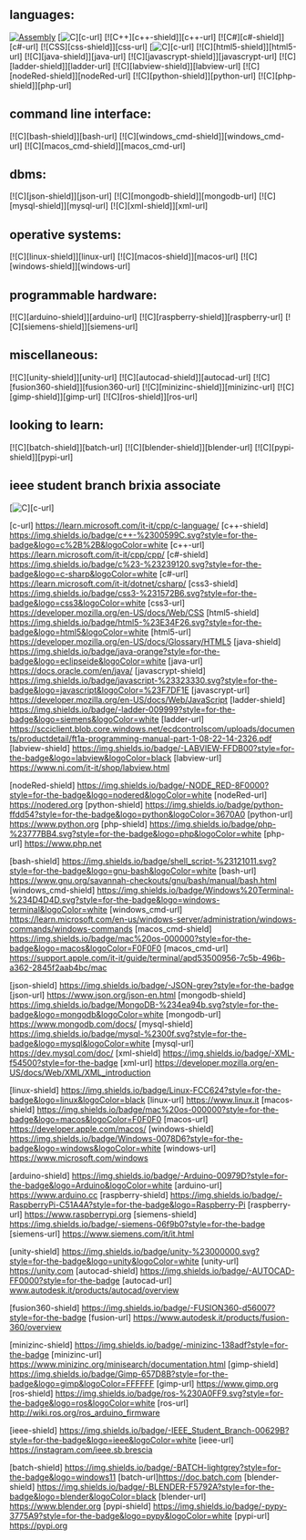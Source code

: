 
<div>

## languages: 

[![Assembly][Assembly-shield]][Assembly-url]
[![C][c-shield]][c-url]
[![C++][c++-shield]][c++-url]
[![C#][c#-shield]][c#-url]
[![CSS][css-shield]][css-url]
[![C][c-shield]][c-url]
[![C][html5-shield]][html5-url]
[![C][java-shield]][java-url]
[![C][javascrypt-shield]][javascrypt-url]
[![C][ladder-shield]][ladder-url]
[![C][labview-shield]][labview-url]
[![C][nodeRed-shield]][nodeRed-url]
[![C][python-shield]][python-url]
[![C][php-shield]][php-url]

</div>

<div>

## command line interface:

[![C][bash-shield]][bash-url]
[![C][windows_cmd-shield]][windows_cmd-url]
[![C][macos_cmd-shield]][macos_cmd-url]



</div>

<div>

## dbms: 

[![C][json-shield]][json-url]
[![C][mongodb-shield]][mongodb-url]
[![C][mysql-shield]][mysql-url]
[![C][xml-shield]][xml-url]
</div>

<div>

## operative systems: 

[![C][linux-shield]][linux-url]
[![C][macos-shield]][macos-url]
[![C][windows-shield]][windows-url]
</div>

<div>

## programmable hardware:

[![C][arduino-shield]][arduino-url]
[![C][raspberry-shield]][raspberry-url]
[![C][siemens-shield]][siemens-url]
</div>

<div>

## miscellaneous:

[![C][unity-shield]][unity-url]
[![C][autocad-shield]][autocad-url]
[![C][fusion360-shield]][fusion360-url]
[![C][minizinc-shield]][minizinc-url]
[![C][gimp-shield]][gimp-url]
[![C][ros-shield]][ros-url]

</div>

<div>

## looking to learn:

[![C][batch-shield]][batch-url]
[![C][blender-shield]][blender-url]
[![C][pypi-shield]][pypi-url]

</div>


## ieee student branch brixia associate
[![C][c-shield]][c-url]










[Assembly-shield]: https://img.shields.io/badge/-ASSEMBLY-yellow?style=for-the-badge
[Assembly-url]: https://learn.microsoft.com/it-it/cpp/c-language/

[c-shield]:     https://img.shields.io/badge/c-%2300599C.svg?style=for-the-badge&logo=c&logoColor=white
[c-url]    https://learn.microsoft.com/it-it/cpp/c-language/
[c++-shield]  https://img.shields.io/badge/c++-%2300599C.svg?style=for-the-badge&logo=c%2B%2B&logoColor=white
[c++-url]    https://learn.microsoft.com/it-it/cpp/cpp/
[c#-shield]   https://img.shields.io/badge/c%23-%23239120.svg?style=for-the-badge&logo=c-sharp&logoColor=white
[c#-url]     https://learn.microsoft.com/it-it/dotnet/csharp/
[css3-shield]  https://img.shields.io/badge/css3-%231572B6.svg?style=for-the-badge&logo=css3&logoColor=white
[css3-url]      https://developer.mozilla.org/en-US/docs/Web/CSS
[html5-shield]  https://img.shields.io/badge/html5-%23E34F26.svg?style=for-the-badge&logo=html5&logoColor=white
[html5-url]     https://developer.mozilla.org/en-US/docs/Glossary/HTML5
[java-shield]   https://img.shields.io/badge/java-orange?style=for-the-badge&logo=eclipseide&logoColor=white
[java-url]      https://docs.oracle.com/en/java/
[javascrypt-shield]  https://img.shields.io/badge/javascript-%23323330.svg?style=for-the-badge&logo=javascript&logoColor=%23F7DF1E
[javascrypt-url]    https://developer.mozilla.org/en-US/docs/Web/JavaScript
[ladder-shield]  https://img.shields.io/badge/-ladder-009999?style=for-the-badge&logo=siemens&logoColor=white
[ladder-url]     https://scciclient.blob.core.windows.net/ecdcontrolscom/uploads/documents/productdetail/ft1a-programming-manual-part-1-08-22-14-2326.pdf
[labview-shield]  https://img.shields.io/badge/-LABVIEW-FFDB00?style=for-the-badge&logo=labview&logoColor=black
[labview-url]     https://www.ni.com/it-it/shop/labview.html

[nodeRed-shield] https://img.shields.io/badge/-NODE_RED-8F0000?style=for-the-badge&logo=nodered&logoColor=white
[nodeRed-url]     https://nodered.org
[python-shield]  https://img.shields.io/badge/python-ffdd54?style=for-the-badge&logo=python&logoColor=3670A0
[python-url]    https://www.python.org
[php-shield]  https://img.shields.io/badge/php-%23777BB4.svg?style=for-the-badge&logo=php&logoColor=white
[php-url]   https://www.php.net

[bash-shield]   https://img.shields.io/badge/shell_script-%23121011.svg?style=for-the-badge&logo=gnu-bash&logoColor=white
[bash-url]      https://www.gnu.org/savannah-checkouts/gnu/bash/manual/bash.html
[windows_cmd-shield]  https://img.shields.io/badge/Windows%20Terminal-%234D4D4D.svg?style=for-the-badge&logo=windows-terminal&logoColor=white
[windows_cmd-url]   https://learn.microsoft.com/en-us/windows-server/administration/windows-commands/windows-commands
[macos_cmd-shield]  https://img.shields.io/badge/mac%20os-000000?style=for-the-badge&logo=macos&logoColor=F0F0F0
[macos_cmd-url] https://support.apple.com/it-it/guide/terminal/apd53500956-7c5b-496b-a362-2845f2aab4bc/mac

[json-shield]   https://img.shields.io/badge/-JSON-grey?style=for-the-badge
[json-url]      https://www.json.org/json-en.html
[mongodb-shield]  https://img.shields.io/badge/MongoDB-%234ea94b.svg?style=for-the-badge&logo=mongodb&logoColor=white
[mongodb-url] https://www.mongodb.com/docs/
[mysql-shield]  https://img.shields.io/badge/mysql-%2300f.svg?style=for-the-badge&logo=mysql&logoColor=white
[mysql-url]   https://dev.mysql.com/doc/
[xml-shield]  https://img.shields.io/badge/-XML-f54500?style=for-the-badge
[xml-url] https://developer.mozilla.org/en-US/docs/Web/XML/XML_introduction

[linux-shield]   https://img.shields.io/badge/Linux-FCC624?style=for-the-badge&logo=linux&logoColor=black
[linux-url]   https://www.linux.it
[macos-shield]   https://img.shields.io/badge/mac%20os-000000?style=for-the-badge&logo=macos&logoColor=F0F0F0
[macos-url]   https://developer.apple.com/macos/
[windows-shield]  https://img.shields.io/badge/Windows-0078D6?style=for-the-badge&logo=windows&logoColor=white
[windows-url] https://www.microsoft.com/windows

[arduino-shield]  https://img.shields.io/badge/-Arduino-00979D?style=for-the-badge&logo=Arduino&logoColor=white
[arduino-url]  https://www.arduino.cc
[raspberry-shield]  https://img.shields.io/badge/-RaspberryPi-C51A4A?style=for-the-badge&logo=Raspberry-Pi
[raspberry-url]   https://www.raspberrypi.org
[siemens-shield]  https://img.shields.io/badge/-siemens-06f9b0?style=for-the-badge
[siemens-url] https://www.siemens.com/it/it.html

[unity-shield]  https://img.shields.io/badge/unity-%23000000.svg?style=for-the-badge&logo=unity&logoColor=white
[unity-url]   https://unity.com
[autocad-shield] https://img.shields.io/badge/-AUTOCAD-FF0000?style=for-the-badge
[autocad-url] www.autodesk.it/products/autocad/overview

[fusion360-shield]  https://img.shields.io/badge/-FUSION360-d56007?style=for-the-badge
[fusion-url]  https://www.autodesk.it/products/fusion-360/overview

[minizinc-shield]  https://img.shields.io/badge/-minizinc-138adf?style=for-the-badge
[minizinc-url]    https://www.minizinc.org/minisearch/documentation.html
[gimp-shield]  https://img.shields.io/badge/Gimp-657D8B?style=for-the-badge&logo=gimp&logoColor=FFFFFF
[gimp-url]    https://www.gimp.org
[ros-shield]  https://img.shields.io/badge/ros-%230A0FF9.svg?style=for-the-badge&logo=ros&logoColor=white
[ros-url]     http://wiki.ros.org/ros_arduino_firmware

[ieee-shield]  https://img.shields.io/badge/-IEEE_Student_Branch-00629B?style=for-the-badge&logo=ieee&logoColor=white
[ieee-url]      https://instagram.com/ieee.sb.brescia

[batch-shield]  https://img.shields.io/badge/-BATCH-lightgrey?style=for-the-badge&logo=windows11
[batch-url]https://doc.batch.com
[blender-shield]   https://img.shields.io/badge/-BLENDER-F5792A?style=for-the-badge&logo=blender&logoColor=black
[blender-url]   https://www.blender.org
[pypi-shield]  https://img.shields.io/badge/-pypy-3775A9?style=for-the-badge&logo=pypy&logoColor=white
[pypi-url]    https://pypi.org

